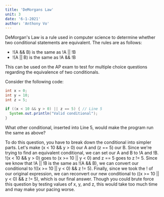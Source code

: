 ```yaml
---
title: 'DeMorgans Law'
unit: 3
date: '6-1-2021'
author: 'Anthony Vo'
---
```


DeMorgan's Law is a rule used in computer science to determine whether two conditional statements are equivalent. The rules are as follows:

- !(A && B) is the same as !A || !B
- !(A || B) is the same as !A && !B

This can be used on the AP exam to test for multiple choice questions regarding the equivalence of two conditionals. 

Consider the following code:
```Java
int x = 0;
int y = 10;
int z = 5;

if ((x < 10 && y > 0) || z == 5) { // Line 5
  System.out.println("Valid conditional");
}
```
What other conditional, inserted into Line 5, would make the program run the same as above?

To do this question, you have to break down the conditional into simpler parts. Let's make (x < 10 && y > 0) our A and (z == 5) our B. Since we're trying to find an equivalent conditional, we can set our A and B to !A and !B. !(x < 10 && y > 0) goes to (x >= 10 || y < 0) and z == 5 goes to z != 5. Since we know that !A || !B is the same as !(A && B), we can convert our conditional to !((x >= 10 || y < 0) && z != 5). Finally, since we took the ! of our original expression, we can reconvert our new conditional to ((x >= 10 || y < 0) && z != 5), which is our final answer. Though you could brute force this question by testing values of x, y, and z, this would take too much time and may make your pacing worse.
